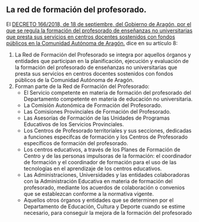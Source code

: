 ## La red de formación del profesorado.



El [DECRETO 166/2018, de 18 de septiembre, del Gobierno de Aragón, por el que se regula la formación del profesorado de enseñanzas no universitarias que presta sus servicios en centros docentes sostenidos con fondos públicos en la Comunidad Autónoma de Aragón.](http://www.boa.aragon.es/cgi-bin/EBOA/BRSCGI?CMD=VEROBJ&MLKOB=1040620063232) dice en su artículo 8:

1. La Red de Formación del Profesorado se integra por aquellos órganos y entidades que
participan en la planificación, ejecución y evaluación de la formación del profesorado de enseñanzas no universitarias que presta sus servicios en centros docentes sostenidos con
fondos públicos de la Comunidad Autónoma de Aragón.
2. Forman parte de la Red de Formación del Profesorado:
    - El Servicio competente en materia de formación del profesorado del Departamento competente en materia de educación no universitaria.
    - La Comisión Autonómica de Formación del Profesorado.
    - Las Comisiones Provinciales de Formación del Profesorado.
    - Las Asesorías de Formación de las Unidades de Programas Educativos de los Servicios
Provinciales.
    - Los Centros de Profesorado territoriales y sus secciones, dedicadas a funciones específcas de formación y los Centros de Profesorado específicos de formación del profesorado.
    - Los centros educativos, a través de los Planes de Formación de Centro y de las personas impulsoras de la formación: el coordinador de formación y el coordinador de formación para el uso de las tecnologías en el aprendizaje de los centros educativos.
    - Las Administraciones, Universidades y las entidades colaboradoras con la Administración Educativa en materia de formación del profesorado, mediante los acuerdos de colaboración o convenios que se establezcan conforme a la normativa vigente.
    - Aquellos otros órganos y entidades que se determinen por el Departamento de Educación, Cultura y Deporte cuando se estime necesario, para conseguir la mejora de la formación del profesorado


